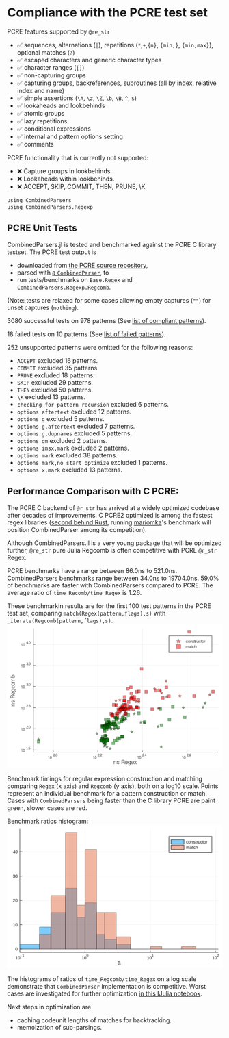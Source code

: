# Compliance with the PCRE test set

PCRE features supported by `@re_str` 
- ✅ sequences, alternations (`|`), repetitions (`*`,`+`,`{n}`, `{min,}`, `{min,max}`), optional matches (`?`)
- ✅ escaped characters and generic character types
- ✅ character ranges (`[]`)
- ✅ non-capturing groups
- ✅ capturing groups, backreferences, subroutines (all by index, relative index and name)
- ✅ simple assertions (`\A`, `\z`, `\Z`, `\b`, `\B`, `^`, `$`)
- ✅ lookaheads and lookbehinds
- ✅ atomic groups
- ✅ lazy repetitions
- ✅ conditional expressions
- ✅ internal and pattern options setting
- ✅ comments

PCRE functionality that is currently not supported:
- ❌ Capture groups in lookbehinds.
- ❌ Lookaheads within lookbehinds.
- ❌ ACCEPT, SKIP, COMMIT, THEN, PRUNE, \K
```@setup session
using CombinedParsers
using CombinedParsers.Regexp
```

## PCRE Unit Tests

CombinedParsers.jl is tested and benchmarked against the PCRE C library testset.
The PCRE test output is 

- downloaded from [the PCRE source repository](https://github.com/rurban/pcre/blob/master/testdata/testoutput1), 
- parsed with [a `CombinedParser`](https://github.com/gkappler/CombinedParsers.jl/blob/master/test/pcretest-parser.jl), to 
- run tests/benchmarks on `Base.Regex` and `CombinedParsers.Regexp.Regcomb`.

(Note: tests are relaxed for some cases allowing empty captures (`""`) for unset captures (`nothing`).

3080 successful tests on 978 patterns
(See [list of compliant patterns](pcre-compliance-succeeded.md)).

18 failed tests on 10 patterns
(See [list of failed patterns](pcre-compliance-failed.md)).

252 unsupported patterns were omitted for the following reasons:
    
- `ACCEPT` excluded 16 patterns.
- `COMMIT` excluded 35 patterns.
- `PRUNE` excluded 18 patterns.
- `SKIP` excluded 29 patterns.
- `THEN` excluded 50 patterns.
- `\K` excluded 13 patterns.
- `checking for pattern recursion` excluded 6 patterns.
- `options aftertext` excluded 12 patterns.
- `options g` excluded 5 patterns.
- `options g,aftertext` excluded 7 patterns.
- `options g,dupnames` excluded 5 patterns.
- `options gm` excluded 2 patterns.
- `options imsx,mark` excluded 2 patterns.
- `options mark` excluded 38 patterns.
- `options mark,no_start_optimize` excluded 1 patterns.
- `options x,mark` excluded 13 patterns.


## Performance Comparison with C PCRE:

The PCRE C backend of `@r_str` has arrived at a widely optimized codebase after decades of improvements.
C PCRE2 optimized is among the fastest regex libraries ([second behind Rust](https://github.com/mariomka/regex-benchmark/tree/optimized), running [mariomka](https://github.com/mariomka)'s benchmark will position CombinedParser among its competition).

Although CombinedParsers.jl is a very young package that will be optimized further, 
`@re_str` pure Julia Regcomb is often competitive with PCRE `@r_str` Regex.


PCRE benchmarks have a range between 86.0ns to 521.0ns.
CombinedParsers benchmarks range between 34.0ns to 19704.0ns.
59.0% of benchmarks are faster with CombinedParsers compared to PCRE.
The average ratio of `time_Recomb/time_Regex` is 1.26.


These benchmarkin results are for the first 100 test patterns in the PCRE test set, comparing `match(Regex(pattern,flags),s)` with `_iterate(Regcomb(pattern,flags),s)`.
![](log_btimes.png)


Benchmark timings for regular expression construction and matching comparing `Regex` (x axis) and `Regcomb` (y axis), both on a log10 scale.
Points represent an individual benchmark for a pattern construction or match.
Cases with `CombinedParsers` being faster than the C library PCRE are paint green, slower cases are red.

Benchmark ratios histogram:
![](log_btime_ratio_histogram.svg)


The histograms of ratios of `time_Regcomb/time_Regex` on a log scale demonstrate that `CombinedParser` implementation is competitive.
Worst cases are investigated for further optimization [in this IJulia notebook](https://github.com/gkappler/CombinedParsers.jl/blob/master/benchmark/benchmarks.ipynb).

Next steps in optimization are
- caching codeunit lengths of matches for backtracking.
- memoization of sub-parsings.


